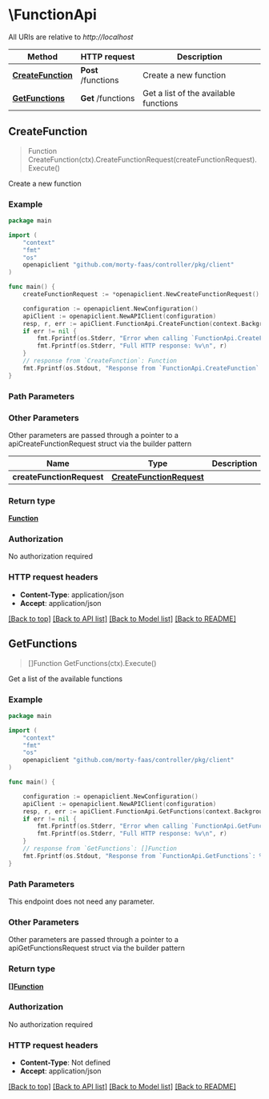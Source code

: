# \FunctionApi

All URIs are relative to _http://localhost_

| Method                                              | HTTP request        | Description                           |
| --------------------------------------------------- | ------------------- | ------------------------------------- |
| [**CreateFunction**](FunctionApi.md#CreateFunction) | **Post** /functions | Create a new function                 |
| [**GetFunctions**](FunctionApi.md#GetFunctions)     | **Get** /functions  | Get a list of the available functions |

## CreateFunction

> Function CreateFunction(ctx).CreateFunctionRequest(createFunctionRequest).Execute()

Create a new function

### Example

```go
package main

import (
    "context"
    "fmt"
    "os"
    openapiclient "github.com/morty-faas/controller/pkg/client"
)

func main() {
    createFunctionRequest := *openapiclient.NewCreateFunctionRequest() // CreateFunctionRequest |

    configuration := openapiclient.NewConfiguration()
    apiClient := openapiclient.NewAPIClient(configuration)
    resp, r, err := apiClient.FunctionApi.CreateFunction(context.Background()).CreateFunctionRequest(createFunctionRequest).Execute()
    if err != nil {
        fmt.Fprintf(os.Stderr, "Error when calling `FunctionApi.CreateFunction``: %v\n", err)
        fmt.Fprintf(os.Stderr, "Full HTTP response: %v\n", r)
    }
    // response from `CreateFunction`: Function
    fmt.Fprintf(os.Stdout, "Response from `FunctionApi.CreateFunction`: %v\n", resp)
}
```

### Path Parameters

### Other Parameters

Other parameters are passed through a pointer to a apiCreateFunctionRequest struct via the builder pattern

| Name                      | Type                                                  | Description | Notes |
| ------------------------- | ----------------------------------------------------- | ----------- | ----- |
| **createFunctionRequest** | [**CreateFunctionRequest**](CreateFunctionRequest.md) |             |

### Return type

[**Function**](Function.md)

### Authorization

No authorization required

### HTTP request headers

- **Content-Type**: application/json
- **Accept**: application/json

[[Back to top]](#) [[Back to API list]](../README.md#documentation-for-api-endpoints)
[[Back to Model list]](../README.md#documentation-for-models)
[[Back to README]](../README.md)

## GetFunctions

> []Function GetFunctions(ctx).Execute()

Get a list of the available functions

### Example

```go
package main

import (
    "context"
    "fmt"
    "os"
    openapiclient "github.com/morty-faas/controller/pkg/client"
)

func main() {

    configuration := openapiclient.NewConfiguration()
    apiClient := openapiclient.NewAPIClient(configuration)
    resp, r, err := apiClient.FunctionApi.GetFunctions(context.Background()).Execute()
    if err != nil {
        fmt.Fprintf(os.Stderr, "Error when calling `FunctionApi.GetFunctions``: %v\n", err)
        fmt.Fprintf(os.Stderr, "Full HTTP response: %v\n", r)
    }
    // response from `GetFunctions`: []Function
    fmt.Fprintf(os.Stdout, "Response from `FunctionApi.GetFunctions`: %v\n", resp)
}
```

### Path Parameters

This endpoint does not need any parameter.

### Other Parameters

Other parameters are passed through a pointer to a apiGetFunctionsRequest struct via the builder pattern

### Return type

[**[]Function**](Function.md)

### Authorization

No authorization required

### HTTP request headers

- **Content-Type**: Not defined
- **Accept**: application/json

[[Back to top]](#) [[Back to API list]](../README.md#documentation-for-api-endpoints)
[[Back to Model list]](../README.md#documentation-for-models)
[[Back to README]](../README.md)
